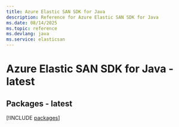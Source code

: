 ```yaml
---
title: Azure Elastic SAN SDK for Java
description: Reference for Azure Elastic SAN SDK for Java
ms.date: 08/14/2025
ms.topic: reference
ms.devlang: java
ms.service: elasticsan
---
```

# Azure Elastic SAN SDK for Java - latest
## Packages - latest
[!INCLUDE [packages](elastic-san-index.md)]
